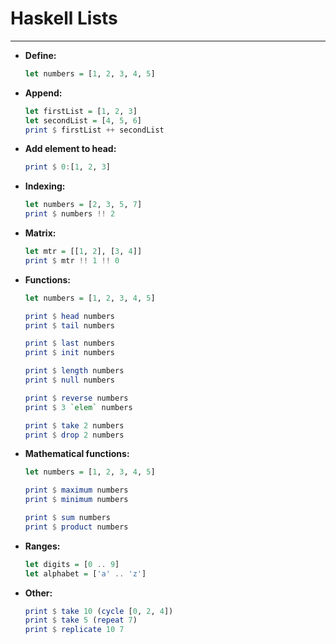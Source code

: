 # Haskell Lists
***
* **Define:**
    ```haskell
    let numbers = [1, 2, 3, 4, 5]
    ```
* **Append:**
    ``` haskell
    let firstList = [1, 2, 3]
    let secondList = [4, 5, 6]
    print $ firstList ++ secondList
    ```
* **Add element to head:**
    ``` haskell
    print $ 0:[1, 2, 3]
    ```
* **Indexing:**
    ``` haskell
    let numbers = [2, 3, 5, 7]
    print $ numbers !! 2
    ```
* **Matrix:**
    ``` haskell
    let mtr = [[1, 2], [3, 4]]
    print $ mtr !! 1 !! 0
    ```
* **Functions:**
    ``` haskell
    let numbers = [1, 2, 3, 4, 5]
    
    print $ head numbers
    print $ tail numbers
    
    print $ last numbers
    print $ init numbers
    
    print $ length numbers
    print $ null numbers
    
    print $ reverse numbers
    print $ 3 `elem` numbers
    
    print $ take 2 numbers
    print $ drop 2 numbers
    ```
* **Mathematical functions:**
    ``` haskell
    let numbers = [1, 2, 3, 4, 5]
    
    print $ maximum numbers
    print $ minimum numbers

    print $ sum numbers
    print $ product numbers
    ```
* **Ranges:**
    ``` haskell
    let digits = [0 .. 9]
    let alphabet = ['a' .. 'z']
    ```
* **Other:**
    ``` haskell
    print $ take 10 (cycle [0, 2, 4])
    print $ take 5 (repeat 7)
    print $ replicate 10 7
    ```